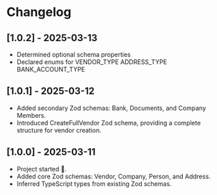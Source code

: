 # Changelog

## [1.0.2] - 2025-03-13

- Determined optional schema properties
- Declared enums for VENDOR_TYPE ADDRESS_TYPE BANK_ACCOUNT_TYPE

## [1.0.1] - 2025-03-12

- Added secondary Zod schemas: Bank, Documents, and Company Members.
- Introduced CreateFullVendor Zod schema, providing a complete structure for vendor creation.

## [1.0.0] - 2025-03-11

- Project started 🎉.
- Added core Zod schemas: Vendor, Company, Person, and Address.
- Inferred TypeScript types from existing Zod schemas.
